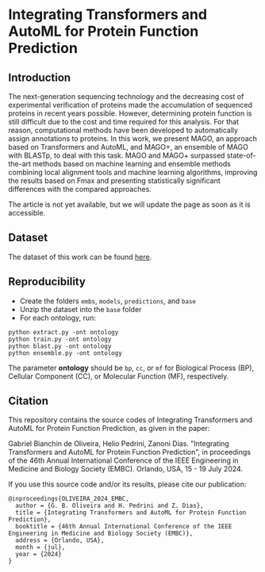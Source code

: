 # Integrating Transformers and AutoML for Protein Function Prediction

## Introduction
The next-generation sequencing technology and the decreasing cost of experimental verification of proteins made the accumulation of sequenced proteins in recent years possible. However, determining protein function is still difficult due to the cost and time required for this analysis. For that reason, computational methods have been developed to automatically assign annotations to proteins. In this work, we present MAGO, an approach based on Transformers and AutoML, and MAGO+, an ensemble of MAGO with BLASTp, to deal with this task. MAGO and MAGO+ surpassed state-of-the-art methods based on machine learning and ensemble methods combining local alignment tools and machine learning algorithms, improving the results based on Fmax and presenting statistically significant differences with the compared approaches.

The article is not yet available, but we will update the page as soon as it is accessible.

## Dataset
The dataset of this work can be found [here](https://zenodo.org/record/7409660).

## Reproducibility
* Create the folders ```embs```, ```models```, ```predictions```, and ```base```
* Unzip the dataset into the ```base``` folder
* For each ontology, run:
```
python extract.py -ont ontology
python train.py -ont ontology
python blast.py -ont ontology
python ensemble.py -ont ontology
```
The parameter **ontology** should be ```bp```, ```cc```, or ```mf``` for Biological Process (BP), Cellular Component (CC), or Molecular Function (MF), respectively.

## Citation
This repository contains the source codes of Integrating Transformers and AutoML for Protein Function Prediction, as given in the paper:

Gabriel Bianchin de Oliveira, Helio Pedrini, Zanoni Dias. "Integrating Transformers and AutoML for Protein Function Prediction", in proceedings of the 46th Annual International Conference of the IEEE Engineering in Medicine and Biology Society (EMBC). Orlando, USA, 15 - 19 July 2024.

If you use this source code and/or its results, please cite our publication:
```
@inproceedings{OLIVEIRA_2024_EMBC,
  author = {G. B. Oliveira and H. Pedrini and Z. Dias},
  title = {Integrating Transformers and AutoML for Protein Function Prediction},
  booktitle = {46th Annual International Conference of the IEEE Engineering in Medicine and Biology Society (EMBC)},
  address = {Orlando, USA},
  month = {jul},
  year = {2024}
}
```
